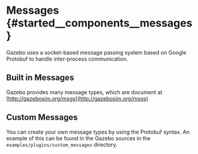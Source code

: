 Messages {#started__components__messages}
======================

Gazebo uses a socket-based message passing system based on Google Protobuf
to handle inter-process communication.

## Built in Messages ##

Gazebo provides many message types, which are document at [http://gazebosim.org/msgs](http://gazebosim.org/msgs)

## Custom Messages ##

You can create your own message types by using the Protobuf syntax. An
example of this can be found in the Gazebo sources in the
`examples/plugins/custom_messages` directory.
